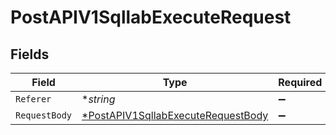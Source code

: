# PostAPIV1SqllabExecuteRequest


## Fields

| Field                                                                                              | Type                                                                                               | Required                                                                                           | Description                                                                                        |
| -------------------------------------------------------------------------------------------------- | -------------------------------------------------------------------------------------------------- | -------------------------------------------------------------------------------------------------- | -------------------------------------------------------------------------------------------------- |
| `Referer`                                                                                          | **string*                                                                                          | :heavy_minus_sign:                                                                                 | N/A                                                                                                |
| `RequestBody`                                                                                      | [*PostAPIV1SqllabExecuteRequestBody](../../models/operations/postapiv1sqllabexecuterequestbody.md) | :heavy_minus_sign:                                                                                 | N/A                                                                                                |
